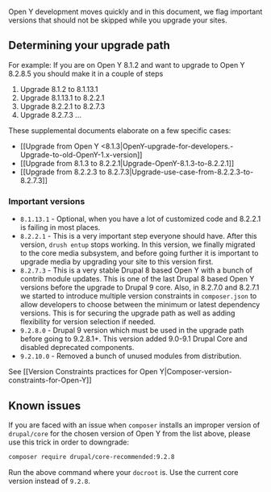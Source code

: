 Open Y development moves quickly and in this document, we flag important versions that should not be skipped while you upgrade your sites.

## Determining your upgrade path

For example: If you are on Open Y 8.1.2 and want to upgrade to Open Y 8.2.8.5 you should make it in a couple of steps

1. Upgrade 8.1.2 to 8.1.13.1
1. Upgrade 8.1.13.1 to 8.2.2.1
1. Upgrade 8.2.2.1 to 8.2.7.3
1. Upgrade 8.2.7.3 ...

These supplemental documents elaborate on a few specific cases:

- [[Upgrade from Open Y <8.1.3|OpenY-upgrade-for-developers.-Upgrade-to-old-OpenY-1.x-version]]
- [[Upgrade from 8.1.3 to 8.2.2.1|Upgrade-OpenY-8.1.3-to-8.2.2.1]]
- [[Upgrade from 8.2.2.3 to 8.2.7.3|Upgrade-use-case-from-8.2.2.3-to-8.2.7.3]]

### Important versions

- `8.1.13.1` - Optional, when you have a lot of customized code and 8.2.2.1 is failing in most places.
- `8.2.2.1` - This is a very important step everyone should have. After this version, `drush entup` stops working. In this version, we finally migrated to the core media subsystem, and before going further it is important to upgrade media by upgrading your site to this version first.
- `8.2.7.3` - This is a very stable Drupal 8 based Open Y with a bunch of contrib module updates. This is one of the last Drupal 8 based Open Y versions before the upgrade to Drupal 9 core. Also, in 8.2.7.0 and 8.2.7.1 we started to introduce multiple version constraints in `composer.json` to allow developers to choose between the minimum or latest dependency versions. This is for securing the upgrade path as well as adding flexibility for version selection if needed.
- `9.2.8.0` - Drupal 9 version which must be used in the upgrade path before going to 9.2.8.1+. This version added 9.0-9.1 Drupal Core and disabled deprecated components.
- `9.2.10.0` - Removed a bunch of unused modules from distribution.

See [[Version Constraints practices for Open Y|Composer-version-constraints-for-Open-Y]]

## Known issues

If you are faced with an issue when `composer` installs an improper version of `drupal/core` for the chosen version of Open Y from the list above, please use this trick in order to downgrade:

```sh
composer require drupal/core-recommended:9.2.8
```

Run the above command where your `docroot` is. Use the current core version instead of `9.2.8`.

